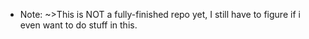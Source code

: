 * Note:
~>This is NOT a fully-finished repo yet, I still have to figure if i even want to do stuff in this.
